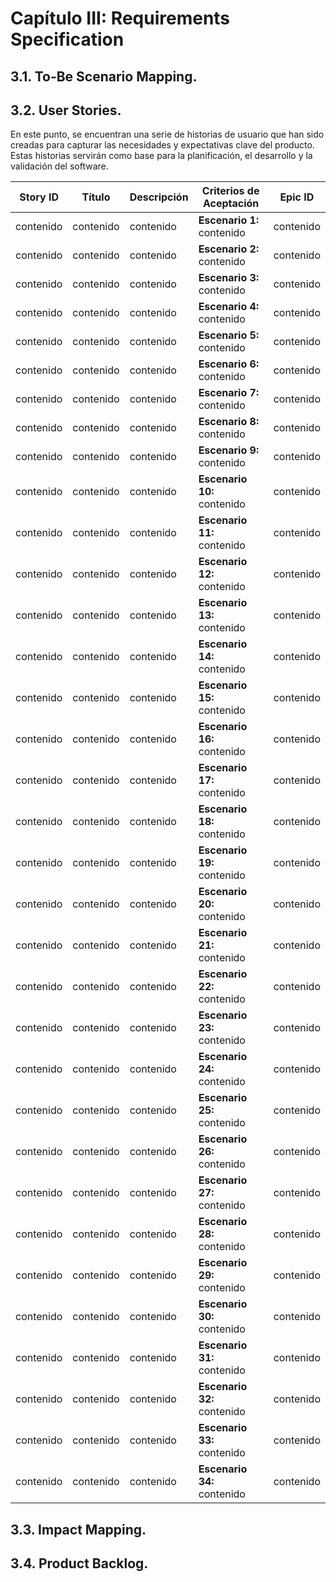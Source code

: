 # Capítulo III: Requirements Specification


## 3.1. To-Be Scenario Mapping.


## 3.2. User Stories.

En este punto, se encuentran una serie de historias de usuario que han sido creadas para capturar las necesidades y expectativas clave del producto. Estas historias servirán como base para la planificación, el desarrollo y la validación del software.


<table>
    <thead>
        <tr>
            <th> Story ID</th>
            <th>Título</th>
            <th>Descripción</th>
            <th>Criterios de Aceptación</th>
            <th>Epic ID</th>
        </tr>
    </thead>
    <tbody>
        <!--User Story 1-->
        <tr>
            <td>contenido</td>
            <td>
                contenido
            </td>
            <td>
                contenido
            </td>
            <td>
                <strong> Escenario 1: </strong> <br> 
                contenido
            </td>
            <td>contenido</td>
        </tr>
        <!--User Story 2-->
        <tr>
            <td>contenido</td>
            <td>
                contenido
            </td>
            <td>
                contenido
            </td>
            <td>
                <strong> Escenario 2: </strong> <br> 
                contenido
            </td>
            <td>contenido</td>
        </tr>
        <!--User Story 3-->
        <tr>
            <td>contenido</td>
            <td>
                contenido
            </td>
            <td>
                contenido
            </td>
            <td>
                <strong> Escenario 3: </strong> <br> 
                contenido
            </td>
            <td>contenido</td>  
        </tr>
        <!--User Story 4--> 
        <tr>
            <td>contenido</td>
            <td>
                contenido
            </td>
            <td>
                contenido
            </td>
            <td>
                <strong> Escenario 4: </strong> <br> 
                contenido
            </td>
            <td>contenido</td>
        </tr>
        <!--User Story 5-->
        <tr>
            <td>contenido</td>
            <td>
                contenido
            </td>
            <td>
                contenido
            </td>
            <td>
                <strong> Escenario 5: </strong> <br> 
                contenido
            </td>
            <td>contenido</td>
        </tr>
        <!--User Story 6--> 
        <tr>
            <td>contenido</td>
            <td>
                contenido
            </td>
            <td>
                contenido
            </td>
            <td>
                <strong> Escenario 6: </strong> <br> 
                contenido
            </td>
            <td>contenido</td>
        </tr>   
        <!--User Story 7-->
        <tr>
            <td>contenido</td>
            <td>
                contenido
            </td>
            <td>
                contenido
            </td>
            <td>
                <strong> Escenario 7: </strong> <br> 
                contenido
            </td>
            <td>contenido</td>
        </tr>
        <!--User Story 8--> 
        <tr>
            <td>contenido</td>
            <td>
                contenido
            </td>
            <td>
                contenido
            </td>
            <td>
                <strong> Escenario 8: </strong> <br> 
                contenido
            </td>
            <td>contenido</td>  
        </tr>   
        <!--User Story 9--> 
        <tr>
            <td>contenido</td>
            <td>
                contenido
            </td>
            <td>
                contenido
            </td>
            <td>
                <strong> Escenario 9: </strong> <br> 
                contenido
            </td>
            <td>contenido</td>
        </tr>
        <!--User Story 10-->    
        <tr>
            <td>contenido</td>
            <td>
                contenido
            </td>
            <td>
                contenido
            </td>
            <td>
                <strong> Escenario 10: </strong> <br> 
                contenido
            </td>
            <td>contenido</td>  
        </tr>
        <!--User Story 11-->    
        <tr>
            <td>contenido</td>
            <td>
                contenido
            </td>
            <td>
                contenido
            </td>
            <td>
                <strong> Escenario 11: </strong> <br> 
                contenido
            </td>
            <td>contenido</td>
        </tr>
        <!--User Story 12-->    
        <tr>
            <td>contenido</td>
            <td>
                contenido
            </td>
            <td>
                contenido
            </td>
            <td>
                <strong> Escenario 12: </strong> <br> 
                contenido
            </td>
            <td>contenido</td>  
        </tr>   
        <!--User Story 13-->    
        <tr>
            <td>contenido</td>
            <td>
                contenido
            </td>
            <td>
                contenido
            </td>
            <td>
                <strong> Escenario 13: </strong> <br> 
                contenido
            </td>
            <td>contenido</td>
        </tr>
        <!--User Story 14-->
        <tr>
            <td>contenido</td>
            <td>
                contenido
            </td>
            <td>
                contenido
            </td>
            <td>
                <strong> Escenario 14: </strong> <br> 
                contenido
            </td>
            <td>contenido</td>
        </tr>
        <!--User Story 15-->
        <tr>
            <td>contenido</td>
            <td>
                contenido
            </td>
            <td>
                contenido
            </td>
            <td>
                <strong> Escenario 15: </strong> <br> 
                contenido
            </td>
            <td>contenido</td>  
        </tr>
        <!--User Story 16-->
        <tr>
            <td>contenido</td>
            <td>
                contenido
            </td>
            <td>
                contenido
            </td>
            <td>
                <strong> Escenario 16: </strong> <br> 
                contenido
            </td>
            <td>contenido</td>
        </tr>
        <!--User Story 17-->
        <tr>
            <td>contenido</td>
            <td>
                contenido
            </td>
            <td>
                contenido
            </td>
            <td>
                <strong> Escenario 17: </strong> <br> 
                contenido
            </td>
            <td>contenido</td>
        </tr>
        <!--User Story 18-->
        <tr>
            <td>contenido</td>
            <td>
                contenido
            </td>
            <td>
                contenido
            </td>
            <td>
                <strong> Escenario 18: </strong> <br> 
                contenido
            </td>
            <td>contenido</td>
        </tr>
        <!--User Story 19-->
        <tr>
            <td>contenido</td>
            <td>
                contenido
            </td>
            <td>
                contenido
            </td>
            <td>
                <strong> Escenario 19: </strong> <br> 
                contenido
            </td>
            <td>contenido</td>
        </tr>   
        <!--User Story 20-->
        <tr>
            <td>contenido</td>
            <td>
                contenido
            </td>
            <td>
                contenido
            </td>
            <td>
                <strong> Escenario 20: </strong> <br> 
                contenido
            </td>
            <td>contenido</td>
        </tr>
        <!--User Story 21-->
        <tr>
            <td>contenido</td>
            <td>
                contenido
            </td>
            <td>
                contenido
            </td>
            <td>
                <strong> Escenario 21: </strong> <br> 
                contenido
            </td>
            <td>contenido</td>
        </tr>   
        <!--User Story 22-->    
        <tr>
            <td>contenido</td>
            <td>
                contenido
            </td>
            <td>
                contenido
            </td>
            <td>
                <strong> Escenario 22: </strong> <br> 
                contenido
            </td>
            <td>contenido</td>
        </tr>
        <!--User Story 23-->
        <tr>
            <td>contenido</td>
            <td>
                contenido
            </td>
            <td>
                contenido
            </td>
            <td>
                <strong> Escenario 23: </strong> <br> 
                contenido
            </td>
            <td>contenido</td>
        </tr>
        <!--User Story 24-->
        <tr>
            <td>contenido</td>
            <td>
                contenido
            </td>
            <td>
                contenido
            </td>
            <td>
                <strong> Escenario 24: </strong> <br> 
                contenido
            </td>
            <td>contenido</td>
        </tr>
        <!--User Story 25-->
        <tr>
            <td>contenido</td>
            <td>
                contenido
            </td>
            <td>
                contenido
            </td>
            <td>
                <strong> Escenario 25: </strong> <br> 
                contenido
            </td>
            <td>contenido</td>
        </tr>
        <!--User Story 26-->
        <tr>
            <td>contenido</td>
            <td>
                contenido
            </td>
            <td>
                contenido
            </td>
            <td>
                <strong> Escenario 26: </strong> <br> 
                contenido
            </td>
            <td>contenido</td>
        </tr>
        <!--User Story 27-->
        <tr>
            <td>contenido</td>
            <td>
                contenido
            </td>
            <td>
                contenido
            </td>
            <td>
                <strong> Escenario 27: </strong> <br> 
                contenido
            </td>
            <td>contenido</td>
        </tr>
        <!--User Story 28-->    
        <tr>
            <td>contenido</td>
            <td>
                contenido
            </td>
            <td>
                contenido
            </td>
            <td>
                <strong> Escenario 28: </strong> <br> 
                contenido
            </td>
            <td>contenido</td>
        </tr>
        <!--User Story 29-->    
        <tr>
            <td>contenido</td>
            <td>
                contenido
            </td>
            <td>
                contenido
            </td>
            <td>
                <strong> Escenario 29: </strong> <br> 
                contenido
            </td>
            <td>contenido</td>  
        </tr>   
        <!--User Story 30-->    
        <tr>
            <td>contenido</td>
            <td>
                contenido
            </td>
            <td>
                contenido
            </td>
            <td>
                <strong> Escenario 30: </strong> <br> 
                contenido
            </td>
            <td>contenido</td>
        </tr>
        <!--User Story 31-->
        <tr>
            <td>contenido</td>
            <td>
                contenido
            </td>
            <td>
                contenido
            </td>
            <td>
                <strong> Escenario 31: </strong> <br> 
                contenido
            </td>
            <td>contenido</td>
        </tr>
        <!--User Story 32-->    
        <tr>
            <td>contenido</td>
            <td>
                contenido
            </td>
            <td>
                contenido
            </td>
            <td>
                <strong> Escenario 32: </strong> <br> 
                contenido
            </td>
            <td>contenido</td>
        </tr>
        <!--User Story 33-->    
        <tr>
            <td>contenido</td>
            <td>
                contenido
            </td>
            <td>
                contenido
            </td>
            <td>
                <strong> Escenario 33: </strong> <br> 
                contenido
            </td>
            <td>contenido</td>
        </tr>
        <!--User Story 34-->
        <tr>
            <td>contenido</td>
            <td>
                contenido
            </td>
            <td>
                contenido
            </td>
            <td>
                <strong> Escenario 34: </strong> <br> 
                contenido
            </td>
            <td>contenido</td>  
        </tr>
    </tbody>
</table>


## 3.3. Impact Mapping.


## 3.4. Product Backlog.